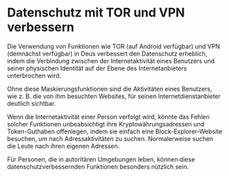 # Datenschutz mit TOR und VPN verbessern

Die Verwendung von Funktionen wie TOR (auf Android verfügbar) und VPN (demnächst verfügbar) in Deus verbessert den Datenschutz erheblich, indem die Verbindung zwischen der Internetaktivität eines Benutzers und seiner physischen Identität auf der Ebene des Internetanbieters unterbrochen wird.

Ohne diese Maskierungsfunktionen sind die Aktivitäten eines Benutzers, wie z. B. die von ihm besuchten Websites, für seinen Internetdienstanbieter deutlich sichtbar.

Wenn die Internetaktivität einer Person verfolgt wird, könnte das Fehlen solcher Funktionen unbeabsichtigt ihre Kryptowährungsadressen und Token-Guthaben offenlegen, indem sie einfach eine Block-Explorer-Website besuchen, um nach Adressaktivitäten zu suchen. Normalerweise suchen die Leute nach ihren eigenen Adressen.

Für Personen, die in autoritären Umgebungen leben, können diese datenschutzverbessernden Funktionen besonders nützlich sein.